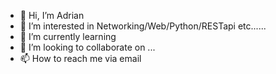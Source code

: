 - 👋 Hi, I’m Adrian
- 👀 I’m interested in Networking/Web/Python/RESTapi etc......
- 🌱 I’m currently learning 
- 💞️ I’m looking to collaborate on ...
- 📫 How to reach me via email 

<!---
win1688/win1688 is a ✨ special ✨ repository because its `README.md` (this file) appears on your GitHub profile.
You can click the Preview link to take a look at your changes.
--->

